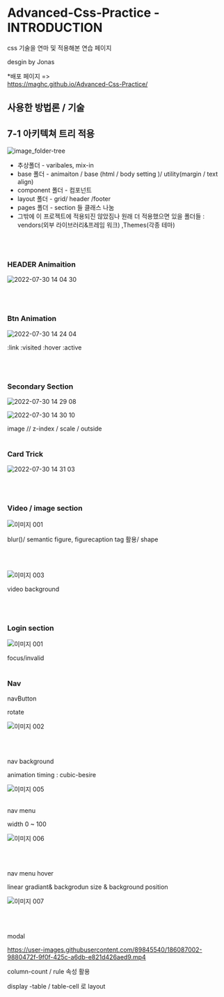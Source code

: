 # Advanced-Css-Practice - INTRODUCTION 



css 기술을 연마 및 적용해본 연습 페이지

desgin by Jonas

*배포 페이지 =><br>
https://maghc.github.io/Advanced-Css-Practice/


## 사용한 방법론 / 기술 

<h2>7-1 아키텍쳐 트리 적용</h2>


![image_folder-tree](https://user-images.githubusercontent.com/89845540/181699839-634fac7e-26cb-4e20-8843-e4d3ff5958ab.png)

<ul>

<li>추상폴더 - varibales, mix-in </li>
<li>base 폴더 - animaiton / base (html  / body setting )/ utility(margin / text align)</li>
<li>component 폴더  - 컴포넌트</li>
<li>layout 폴더 - grid/ header /footer </li>
<li>pages 폴더 - section 들 클래스 나눔 </li>

<li>그밖에 이 프로젝트에 적용되진 않았짐나 원래 더 적용했으면 있을 폴더들 : vendors(외부 라이브러리&프레임 워크) ,Themes(각종 테마)</li>
</ul>
<br>
<br>

### HEADER Animaition 


![2022-07-30 14 04 30](https://user-images.githubusercontent.com/89845540/181875922-a0a503e6-c6aa-4bb9-8232-55ee8de0dd54.gif)

<br>
<br>

### Btn Animation 

![2022-07-30 14 24 04](https://user-images.githubusercontent.com/89845540/181876211-e972e25e-87fd-4df7-9005-c31584609b13.gif)


:link
:visited
:hover
:active 

<br>
<br>


### Secondary Section 


![2022-07-30 14 29 08](https://user-images.githubusercontent.com/89845540/181876229-c86501bc-e2ef-4970-8289-5dc2ad8f97e8.gif)

![2022-07-30 14 30 10](https://user-images.githubusercontent.com/89845540/181876246-3ed38646-b7ea-408f-af0f-d43b740e6d96.gif)


image // z-index / scale / outside 
<br>
<br>


### Card Trick 
![2022-07-30 14 31 03](https://user-images.githubusercontent.com/89845540/181876274-bf4eab4c-62f8-4d93-ac17-306c65f4e46c.gif)

<br>
<br>


### Video / image section 

![이미지 001](https://user-images.githubusercontent.com/89845540/182136055-8fda36ea-d887-4b03-b7ff-af1429cdb429.gif)

blur()/ semantic figure, figurecaption tag 활용/ shape  

<br>
<br>

![이미지 003](https://user-images.githubusercontent.com/89845540/182136064-010e69d9-0b1b-46f1-bb04-447555b34322.gif)


video background 

<br>
<br>

### Login section 

![이미지 001](https://user-images.githubusercontent.com/89845540/182523106-a3871839-c4b9-4bde-847f-95825b3446f9.gif)

focus/invalid 
<br>
<br>


### Nav


navButton 

rotate 



![이미지 002](https://user-images.githubusercontent.com/89845540/185304296-5e65fd9e-aa35-4470-8711-c56f65d4cc1e.gif)

<br>
<br>

nav background 

animation timing  :   cubic-besire



![이미지 005](https://user-images.githubusercontent.com/89845540/185304552-17406113-87bd-4dfe-87db-82d3db410aee.gif)
<br>
<br>

nav menu 

width 0 ~ 100 

![이미지 006](https://user-images.githubusercontent.com/89845540/185304607-b86816e6-37f1-42ef-b57f-a5d6a5713d4b.gif)

<br>
<br>


nav menu hover 

linear gradiant&
backgrodun size &
background position 

![이미지 007](https://user-images.githubusercontent.com/89845540/185304663-82e50a75-1dce-4fbd-8bb1-944ba546c3cd.gif)

<br>
<br>

modal 



https://user-images.githubusercontent.com/89845540/186087002-9880472f-9f0f-425c-a6db-e821d426aed9.mp4


column-count / rule  속성 활용 

display -table / table-cell 로 layout 






<br>
<br>









